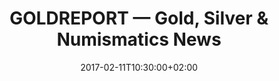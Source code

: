 ---
date: 2017-02-11T10:30:00+02:00
description: "German language GOLD REPORT. Tips, tricks, news & glossary on coins, bullion bars and precious-metals investments."
sitelink: https://www.bullion-investor.com/report/
tags:
- 'gold price'
- blog
- coins
- deutschland
- finance
- germany
- gold
- investment
- news
- numismatics
- palladium
- platinum
- report
- silver
thumbnail: /img/bullion-investor-com.png
title: GOLDREPORT — Gold, Silver & Numismatics News
---